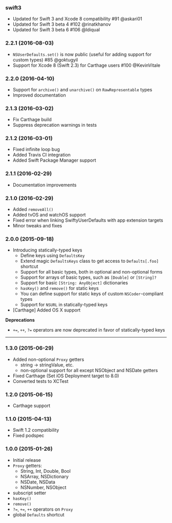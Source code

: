 ### swift3

- Updated for Swift 3 and Xcode 8 compatibility #91 @askari01
- Updated for Swift 3 beta 4 #102 @rinatkhanov
- Updated for Swift 3 beta 6 #106 @ldiqual

### 2.2.1 (2016-08-03)

- `NSUserDefaults.set()` is now public (useful for adding support for custom types) #85 @goktugyil
- Support for Xcode 8 (Swift 2.3) for Carthage users #100 @KevinVitale

### 2.2.0 (2016-04-10)

- Support for `archive()` and `unarchive()` on `RawRepresentable` types
- Improved documentation

### 2.1.3 (2016-03-02)

- Fix Carthage build
- Suppress deprecation warnings in tests

### 2.1.2 (2016-03-01)

- Fixed infinite loop bug
- Added Travis CI integration
- Added Swift Package Manager support

### 2.1.1 (2016-02-29)

- Documentation improvements

### 2.1.0 (2016-02-29)

- Added `removeAll()`
- Added tvOS and watchOS support
- Fixed error when linking SwiftyUserDefaults with app extension targets
- Minor tweaks and fixes

### 2.0.0 (2015-09-18)

- Introducing statically-typed keys
    * Define keys using `DefaultsKey`
    * Extend magic `DefaultsKeys` class to get access to `Defaults[.foo]` shortcut
    * Support for all basic types, both in optional and non-optional forms
    * Support for arrays of basic types, such as `[Double]` or `[String]?`
    * Support for basic `[String: AnyObject]` dictionaries
    * `hasKey()` and `remove()` for static keys
    * You can define support for static keys of custom `NSCoder`-compliant types
    * Support for `NSURL` in statically-typed keys
- [Carthage] Added OS X support

**Deprecations**

- `+=`, `++`, `?=` operators are now deprecated in favor of statically-typed keys

* * *

### 1.3.0 (2015-06-29)

- Added non-optional `Proxy` getters
    * string -> stringValue, etc.
    * non-optional support for all except NSObject and NSDate getters
- Fixed Carthage (Set iOS Deployment target to 8.0)
- Converted tests to XCTest

### 1.2.0 (2015-06-15)

- Carthage support

### 1.1.0 (2015-04-13)

- Swift 1.2 compatibility
- Fixed podspec

### 1.0.0 (2015-01-26)

- Initial release
- `Proxy` getters:
    * String, Int, Double, Bool
    * NSArray, NSDictionary
    * NSDate, NSData
    * NSNumber, NSObject
- subscript setter
- `hasKey()`
- `remove()`
- `?=`, `+=`, `++` operators on `Proxy`
- global `Defaults` shortcut
